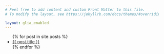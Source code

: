 ```yaml
---
# Feel free to add content and custom Front Matter to this file.
# To modify the layout, see https://jekyllrb.com/docs/themes/#overriding-theme-defaults

layout: glia_enabled
---
```



<ul>
  {% for post in site.posts %}
    <li>
      <a href="{{ site.baseurl }}{{ post.url }}">{{ post.title }}</a>
    </li>
  {% endfor %}
</ul>